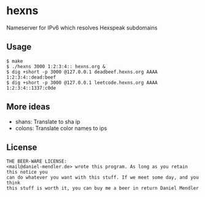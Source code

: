 # hexns

Nameserver for IPv6 which resolves Hexspeak subdomains

## Usage

~~~
$ make
$ ./hexns 3000 1:2:3:4:: hexns.org &
$ dig +short -p 3000 @127.0.0.1 deadbeef.hexns.org AAAA
1:2:3:4::dead:beef
$ dig +short -p 3000 @127.0.0.1 leetcode.hexns.org AAAA
1:2:3:4::1337:c0de
~~~

## More ideas

* shans: Translate to sha ip
* colons: Translate color names to ips

## License

~~~
THE BEER-WARE LICENSE:
<mail@daniel-mendler.de> wrote this program. As long as you retain this notice you
can do whatever you want with this stuff. If we meet some day, and you think
this stuff is worth it, you can buy me a beer in return Daniel Mendler
~~~
